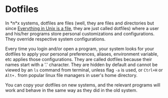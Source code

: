 # Dotfiles
In \*n\*x systems, dotfiles are files (well, they are files and directories but since [Everything in Unix is a file](https://en.wikipedia.org/wiki/Everything_is_a_file), they are just called dotfiles) where a user and his/her programs store personal customizations and configurations. They override respective system configurations.

Every time you login and/or open a program, your system looks for your dotfiles to apply your personal preferences, aliases, environment variable, etc applies those configurations.
They are called dotfiles because their names start with a '.' character. They are hidden by default and cannot be viewed by an `ls` command from terminal, unless flag `-a` is used, or `Ctrl+H` or `Alt+.` from popular linux file managers in user's home directory.

You can copy your dotfiles on new systems, and the relevant programs will work and behave in the same way as they did in the old system.

